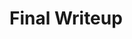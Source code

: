 # Final Writeup

<script src="https://www.gstatic.com/charts/loader.js"></script>
<script type="text/javascript">
  google.charts.load('current', {'packages':['corechart']});
  google.charts.setOnLoadCallback(drawChart);

  function drawChart() {
    var data = google.visualization.arrayToDataTable([
      ["Thread Count", "Coarse-grained", "Lock-free"],
      [1, 632.849, 912.562],
      [2, 1171.92, 637.198],
      [4, 1508.99, 335.997],
      [8, 1691.21, 168.594],
      [16, 2266.03, 146.451]
    ]);

    var options = {
      title: 'Performance Under High Contention'
    };

    var chart = new google.visualization.ColumentChart(document.getElementById('high_contention_chart'));

    chart.draw(data, options);
  }
</script>

<div id="high_contention_chart" style="width: 900px; height: 500px"></div>

